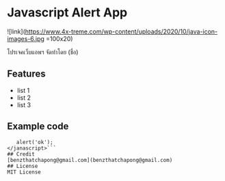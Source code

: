 # Javascript Alert App
![link](https://www.4x-treme.com/wp-content/uploads/2020/10/java-icon-images-6.jpg =100x20)

โปรเจคเว็บแอพฯ จัดทำโดย (ชื่อ)
## Features
- list 1
- list 2
- list 3
## Example code
```<javascript>
   alert('ok');
</janascript>```
## Credit
[benzthatchapong@gmail.com](benzthatchapong@gmail.com)
## License
MIT License
